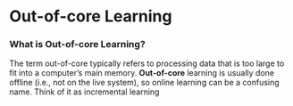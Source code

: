 # Out-of-core Learning

### What is Out-of-core Learning?

The term out-of-core typically refers to processing data that is too large to fit into a computer’s main memory. **Out-of-core** learning is usually done offline (i.e., not on the live system), so online learning can be a confusing name. Think of it as incremental learning
